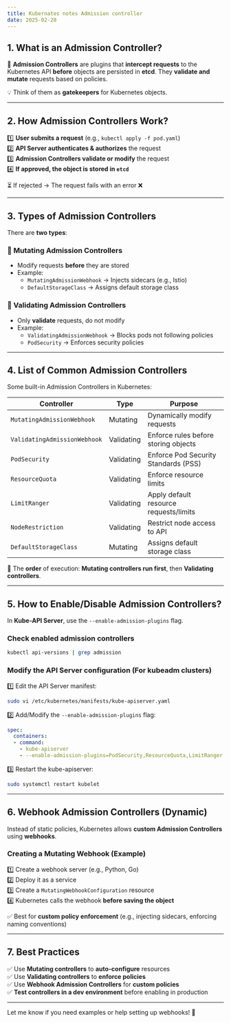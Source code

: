 ```yaml
---
title: Kubernates notes Admission controller
date: 2025-02-20
---
```



## **1. What is an Admission Controller?**

🔹 **Admission Controllers** are plugins that **intercept requests** to the Kubernetes API **before** objects are persisted in **etcd**. They **validate and mutate** requests based on policies.

💡 Think of them as **gatekeepers** for Kubernetes objects.

---

## **2. How Admission Controllers Work?**

1️⃣ **User submits a request** (e.g., `kubectl apply -f pod.yaml`)  
2️⃣ **API Server authenticates & authorizes** the request  
3️⃣ **Admission Controllers validate or modify** the request  
4️⃣ **If approved, the object is stored in `etcd`**

⏳ If rejected → The request fails with an error ❌

---

## **3. Types of Admission Controllers**

There are **two types**:

### **🔹 Mutating Admission Controllers**

- Modify requests **before** they are stored
- Example:
    - `MutatingAdmissionWebhook` → Injects sidecars (e.g., Istio)
    - `DefaultStorageClass` → Assigns default storage class

### **🔹 Validating Admission Controllers**

- Only **validate** requests, do not modify
- Example:
    - `ValidatingAdmissionWebhook` → Blocks pods not following policies
    - `PodSecurity` → Enforces security policies

---

## **4. List of Common Admission Controllers**

Some built-in Admission Controllers in Kubernetes:

|**Controller**|**Type**|**Purpose**|
|---|---|---|
|`MutatingAdmissionWebhook`|Mutating|Dynamically modify requests|
|`ValidatingAdmissionWebhook`|Validating|Enforce rules before storing objects|
|`PodSecurity`|Validating|Enforce Pod Security Standards (PSS)|
|`ResourceQuota`|Validating|Enforce resource limits|
|`LimitRanger`|Validating|Apply default resource requests/limits|
|`NodeRestriction`|Validating|Restrict node access to API|
|`DefaultStorageClass`|Mutating|Assigns default storage class|

🔹 The **order** of execution: **Mutating controllers run first**, then **Validating controllers**.

---

## **5. How to Enable/Disable Admission Controllers?**

In **Kube-API Server**, use the `--enable-admission-plugins` flag.

### **Check enabled admission controllers**

```bash
kubectl api-versions | grep admission
```

### **Modify the API Server configuration (For kubeadm clusters)**

1️⃣ Edit the API Server manifest:

```bash
sudo vi /etc/kubernetes/manifests/kube-apiserver.yaml
```

2️⃣ Add/Modify the `--enable-admission-plugins` flag:

```yaml
spec:
  containers:
  - command:
    - kube-apiserver
    - --enable-admission-plugins=PodSecurity,ResourceQuota,LimitRanger
```

3️⃣ Restart the kube-apiserver:

```bash
sudo systemctl restart kubelet
```

---

## **6. Webhook Admission Controllers (Dynamic)**

Instead of static policies, Kubernetes allows **custom Admission Controllers** using **webhooks**.

### **Creating a Mutating Webhook (Example)**

1️⃣ Create a webhook server (e.g., Python, Go)  
2️⃣ Deploy it as a service  
3️⃣ Create a `MutatingWebhookConfiguration` resource  
4️⃣ Kubernetes calls the webhook **before saving the object**

✅ Best for **custom policy enforcement** (e.g., injecting sidecars, enforcing naming conventions)

---

## **7. Best Practices**

✅ Use **Mutating controllers** to **auto-configure** resources  
✅ Use **Validating controllers** to **enforce policies**  
✅ Use **Webhook Admission Controllers** for **custom policies**  
✅ **Test controllers in a dev environment** before enabling in production

---

Let me know if you need examples or help setting up webhooks! 🚀